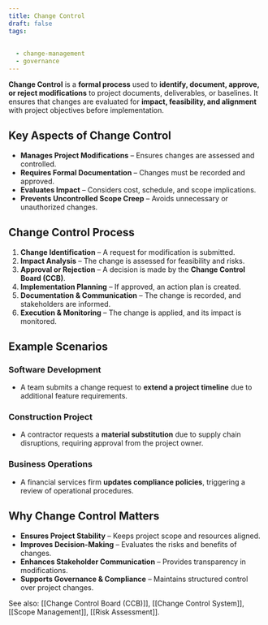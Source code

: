 ```yaml
---
title: Change Control
draft: false
tags:
  
  
  - change-management
  - governance
---
```


**Change Control** is a **formal process** used to **identify, document, approve, or reject modifications** to project documents, deliverables, or baselines. It ensures that changes are evaluated for **impact, feasibility, and alignment** with project objectives before implementation.

## Key Aspects of Change Control
- **Manages Project Modifications** – Ensures changes are assessed and controlled.
- **Requires Formal Documentation** – Changes must be recorded and approved.
- **Evaluates Impact** – Considers cost, schedule, and scope implications.
- **Prevents Uncontrolled Scope Creep** – Avoids unnecessary or unauthorized changes.

## Change Control Process
1. **Change Identification** – A request for modification is submitted.
2. **Impact Analysis** – The change is assessed for feasibility and risks.
3. **Approval or Rejection** – A decision is made by the **Change Control Board (CCB)**.
4. **Implementation Planning** – If approved, an action plan is created.
5. **Documentation & Communication** – The change is recorded, and stakeholders are informed.
6. **Execution & Monitoring** – The change is applied, and its impact is monitored.

## Example Scenarios

### **Software Development**
- A team submits a change request to **extend a project timeline** due to additional feature requirements.

### **Construction Project**
- A contractor requests a **material substitution** due to supply chain disruptions, requiring approval from the project owner.

### **Business Operations**
- A financial services firm **updates compliance policies**, triggering a review of operational procedures.

## Why Change Control Matters
- **Ensures Project Stability** – Keeps project scope and resources aligned.
- **Improves Decision-Making** – Evaluates the risks and benefits of changes.
- **Enhances Stakeholder Communication** – Provides transparency in modifications.
- **Supports Governance & Compliance** – Maintains structured control over project changes.

See also: [[Change Control Board (CCB)]], [[Change Control System]], [[Scope Management]], [[Risk Assessment]].
